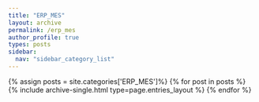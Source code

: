 ```yaml
---
title: "ERP_MES"
layout: archive
permalink: /erp_mes
author_profile: true
types: posts
sidebar:
  nav: "sidebar_category_list"
---
```


{% assign posts = site.categories['ERP_MES']%}
{% for post in posts %}
  {% include archive-single.html type=page.entries_layout %}
{% endfor %}

